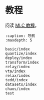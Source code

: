 # 教程

阅读 [MLC 教程](https://mlc.ai/zh/index.html)。

```{toctree}
:caption: 导航
:maxdepth: 5

basic/index
quantize/index
deploy/index
transform/index
relay/index
vta/index
relax/index
tedd/index
datasets/index
chaos/index
test
```
